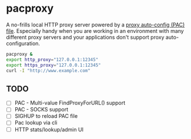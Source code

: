 pacproxy
========

A no-frills local HTTP proxy server powered by a [proxy auto-config (PAC) file](https://web.archive.org/web/20070602031929/http://wp.netscape.com/eng/mozilla/2.0/relnotes/demo/proxy-live.html). Especially handy when you are working in an environment with many different proxy servers and your applications don't support proxy auto-configuration.

```bash
pacproxy &
export http_proxy="127.0.0.1:12345"
export https_proxy="127.0.0.1:12345"
curl -I "http://www.example.com"
```

TODO
----

- [ ] PAC - Multi-value FindProxyForURL() support
- [ ] PAC - SOCKS support
- [ ] SIGHUP to reload PAC file
- [ ] Pac lookup via cli
- [ ] HTTP stats/lookup/admin UI
